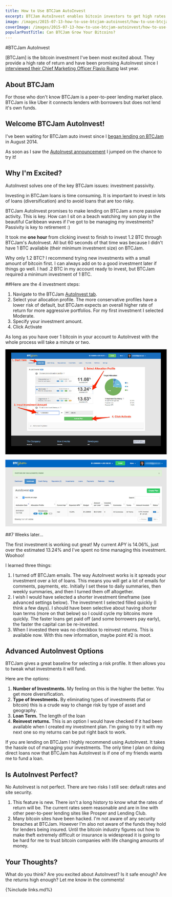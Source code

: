 ```yaml
---
title: How to Use BTCJam AutoInvest
excerpt: BTCJam AutoInvest enables bitcoin investors to get high rates of return without spending much time managing their investment.
image: /images/2015-07-13-how-to-use-btcjam-autoinvest/how-to-use-btcjam-autoinvest.jpg
coverImage: /images/2015-07-13-how-to-use-btcjam-autoinvest/how-to-use-btcjam-autoinvest-cover.jpg
popularPostTitle: Can BTCJam Grow Your Bitcoins?
---
```


#BTCJam AutoInvest

[BTCJam] is the bitcoin investment I've been most excited about. They provide a high rate of return and have been promising AutoInvest since I [interviewed their Chief Marketing Officer Flavio Rump](https://www.youtube.com/watch?v=p9fvxhVH1pc) last year. 
 
## About BTCJam
For those who don't know BTCJam is a peer-to-peer lending market place. BTCJam is like Uber it connects lenders with borrowers but does not lend it's own funds.

## Welcome BTCJam AutoInvest!
I've been waiting for BTCJam auto invest since I [began lending on BTCJam](http://www.bitcoinbulls.net/can-btc-jam-grow-your-bitcoins.html) in August 2014.

As soon as I saw the [AutoInvest announcement](http://blog.btcjam.com/2015/05/20/btcjam-presents-autoinvest-the-easiest-way-to-grow-your-coins/) I jumped on the chance to try it!

## Why I'm Excited?

AutoInvest solves one of the key BTCJam issues: investment passivity.

Investing in BTCJam loans is time consuming. It is important to invest in lots of loans (diversification) and to avoid loans that are too risky.

BTCJam AutoInvest promises to make lending on BTCJam a more passive activity. This is key. How can I sit on a beach watching my son play in the beautiful Caribbean waves if I've got to be managing my investments? Passivity is key to retirement :)

It took me **one hour** from clicking invest to finish to invest 1.2 BTC through BTCJam's AutoInvest. All but 60 seconds of that time was because I didn't have 1 BTC available (their minimum investment size) on BTCJam.

Why only 1.2 BTC? I recommend trying new investments with a small amount of bitcoin first. I can always add on to a good investment later if things go well. I had .2 BTC in my account ready to invest, but BTCJam required a minimum investment of 1 BTC.

##Here are the 4 investment steps:

1. Navigate to the BTCJam [AutoInvest tab](https://btcjam.com/automatic_plans).
2. Select your allocation profile. The more conservative profiles have a lower risk of default, but BTCJam expects an overall higher rate of return for more aggressive portfolios. For my first investment I selected Moderate.
3. Specify your investment amount.
4. Click Activate

As long as you have over 1 bitcoin in your account to AutoInvest with the whole process will take a minute or two.

![How to use BTCJam AutoInvest 4 Steps](images/2015-07-13-how-to-use-btcjam-autoinvest/btc-jam-autoinvest-4-steps.jpg "How to use BTCJam AutoInvest 4 Steps")

![How to use BTCJam Investment success](images/2015-07-13-how-to-use-btcjam-autoinvest/btcjam-autoinvest-success.jpg "How to use BTCJam Investment success")

##7 Weeks later...

The first investment is working out great! My current APY is 14.06%, just over the estimated 13.24% and I've spent no time managing this investment. Woohoo!

I learned three things:

1. I turned off BTCJam emails. The way AutoInvest works is it spreads your investment over a lot of loans. This means you will get a lot of emails for comments, payments, etc. Initially I set these to daily summaries, then weekly summaries, and then I turned them off altogether.
2. I wish I would have selected a shorter investment timeframe (see advanced settings below). The investment I selected filled quickly (I think a few days). I should have been selective about having shorter loan terms (more on that below) so I could cycle my bitcoins more quickly. The faster loans get paid off (and some borrowers pay early), the faster the capital can be re-invested.
3. When I invested there was no checkbox to reinvest returns. This is available now. With this new information, maybe point #2 is moot.

## Advanced AutoInvest Options

BTCJam gives a great baseline for selecting a risk profile. It then allows you to tweak what investments it will fund.

Here are the options:

 1. **Number of Investments.** My feeling on this is the higher the better. You get more diversification.
 2. **Type of Investments.** By eliminating types of investments (fiat or bitcoin) this is a crude way to change risk by type of asset and geography.
 3. **Loan Term.** The length of the loan
 4. **Reinvest returns.** This is an option I would have checked if it had been available when I created my investment plan. I'm going to try it with my next one so my returns can be put right back to work.

If you are lending on BTCJam I highly recommend using AutoInvest. It takes the hassle out of managing your investments. The only time I plan on doing direct loans now that BTCJam has AutoInvest is if one of my friends wants me to fund a loan.

## Is AutoInvest Perfect?

No AutoInvest is not perfect. There are two risks I still see: default rates and site security.

1. This feature is new. There isn't a long history to know what the rates of return will be. The current rates seem reasonable and are in line with other peer-to-peer lending sites like Prosper and Lending Club.
2. Many bitcoin sites have been hacked. I'm not aware of any security breaches at BTCJam. However I'm also not aware of the funds they hold for lenders being insured. Until the bitcoin industry figures out how to make theft extremely difficult or insurance is widespread it is going to be hard for me to trust bitcoin companies with life changing amounts of money.

## Your Thoughts?
What do you think? Are you excited about AutoInvest? Is it safe enough? Are the returns high enough? Let me know in the comments! 

{%include links.md%}
